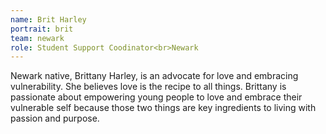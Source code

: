 ```yaml
---
name: Brit Harley
portrait: brit
team: newark
role: Student Support Coodinator<br>Newark
---
```


Newark native, Brittany Harley, is an advocate for love and embracing vulnerability. She believes love is the recipe to all things. Brittany is passionate about empowering young people to love and embrace their vulnerable self because those two things are key ingredients to living with passion and purpose.